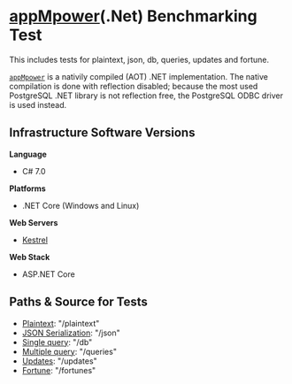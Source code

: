 # [appMpower](https://github.com/LLT21/)(.Net) Benchmarking Test
This includes tests for plaintext, json, db, queries, updates and fortune.

[`appMpower`](https://github.com/LLT21/) is a nativily compiled (AOT) .NET implementation. The native compilation is done with reflection disabled; because the most used PostgreSQL .NET library is not reflection free, the PostgreSQL ODBC driver is used instead.

## Infrastructure Software Versions

**Language**

* C# 7.0

**Platforms**

* .NET Core (Windows and Linux)

**Web Servers**

* [Kestrel](https://github.com/aspnet/KestrelHttpServer)

**Web Stack**

* ASP.NET Core

## Paths & Source for Tests

* [Plaintext](Benchmarks/Program.cs): "/plaintext"
* [JSON Serialization](Benchmarks/Program.cs): "/json"
* [Single query](Benchmarks/Program.cs): "/db"
* [Multiple query](Benchmarks/Program.cs): "/queries"
* [Updates](Benchmarks/Program.cs): "/updates"
* [Fortune](Benchmarks/Program.cs): "/fortunes"
